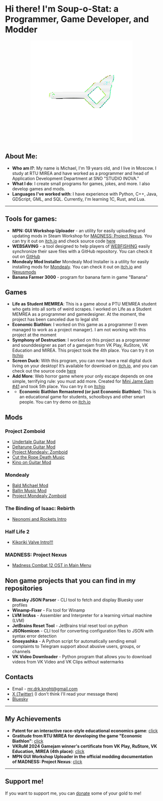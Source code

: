 # Hi there! I'm Soup-o-Stat: a Programmer, Game Developer, and Modder

<p align="center">
  <img src="https://github.com/Soup-o-Stat/Soup-o-Stat/blob/main/logo_gif.gif" alt="logo gif" />
</p>

## About Me:
- **Who am I?**: My name is Michael, I'm 19 years old, and I live in Moscow. I study at RTU MIREA and have worked as a programmer and head of Application Development Department at SNO "STUDIO INOVA."
- **What I do**: I create small programs for games, jokes, and more. I also develop games and mods.
- **Languages I've worked with**: I have experience with Python, C++, Java, GDScript, GML, and SQL. Currently, I'm learning 1C, Rust, and Lua.
---

## Tools for games:

- **MPN: GUI Workshop Uploader** - an utility for easily uploading and updating mods in Steam Workshop for [MADNESS: Project Nexus](https://store.steampowered.com/app/488860/MADNESS_Project_Nexus/). You can try it out on [itch.io](https://soup-o-stat.itch.io/mpn-gui-workshop-uploader) and check source code [here](https://github.com/Soup-o-Stat/MPN-GUI-Workshop-Uploader)
- **WEBSAVING** - a tool designed to help players of [WEBFISHING](https://store.steampowered.com/app/488860/MADNESS_Project_Nexus/) easily synchronize their save files with a GitHub repository. You can check it out on [GitHub](https://github.com/Soup-o-Stat/WEBSAVING)
- **Mondealy Mod Installer** Mondealy Mod Installer is a utility for easily installing mods for [Mondealy](https://store.steampowered.com/app/1620520/Mondealy/). You can check it out on [itch.io](https://soup-o-stat.itch.io/mondealy-mod-installer) and [Nexusmods](https://www.nexusmods.com/mondealy/mods/3)
- **Banana Farmer 3000** - program for banana farm in game "Banana"

## **Games**
- **Life as Student MEMREA**: This is a game about a PTU MEMREA student who gets into all sorts of weird scrapes. I worked on Life as a Student MEMREA as a programmer and gamedesigner. At the moment, the project has been canceled due to legal shit
- **Economic Biathlon**: I worked on this game as a programmer (I even managed to work as a project manager). I am not working with this project at the moment
- **Symphony of Destruction**: I worked on this project as a programmer and sounddesigner as part of a gamejam from VK Play, RuStore, VK Education and MIREA. This project took the 4th place. You can try it on [Itchio](https://rekuiemuu.itch.io/symphony-of-destruction)
- **Screen Duck**: With this program, you can now have a real digital duck living on your desktop! It’s available for download on [itch.io](https://soup-o-stat.itch.io/screen-duck), and you can check out the source code [here](https://github.com/Soup-o-Stat/Screen-Duck)
- **Add More**: Web horror game where your only escape depends on one simple, terrifying rule: you must add more. Created for [Mini Jame Gam #41](https://itch.io/jam/mini-jame-gam-41) and took 5th place. You can try it on [Itchio](https://soup-o-stat.itch.io/add-more)
- - **Economic Biathlon Remastered (or just Economic Biathlon)**: This is an educational game for students, schoolboys and other smart people. You can try demo on [itch.io](https://soup-o-stat.itch.io/economic-biathlon-remastered)

## **Mods**
### **Project Zomboid**
- [Undertale Guitar Mod](https://steamcommunity.com/sharedfiles/filedetails/?id=3059092239)
- [Deltarune Guitar Mod](https://steamcommunity.com/sharedfiles/filedetails/?id=3116356160)
- [Project Mondealy: Zomboid](https://steamcommunity.com/sharedfiles/filedetails/?id=3087362123)
- [Cut the Rope Death Music](https://steamcommunity.com/sharedfiles/filedetails/?id=3065438321)
- [Kino on Guitar Mod](https://steamcommunity.com/sharedfiles/filedetails/?id=3127569762)
### **Mondealy**
- [Bald Michael Mod](https://www.nexusmods.com/mondealy/mods/4)
- [Ballin Music Mod](https://www.nexusmods.com/mondealy/mods/5)
- [Project Mondealy Zomboid](https://www.nexusmods.com/mondealy/mods/6)
### **The Binding of Isaac: Rebirth**
- [Neonomi and Rockets Intro](https://steamcommunity.com/sharedfiles/filedetails/?id=3278955604)
### **Half Life 2**
- [Kikoriki Valve Intro!!!](https://steamcommunity.com/sharedfiles/filedetails/?id=3368442482)
### **MADNESS: Project Nexus**
- [Madness Combat 12 OST in Main Menu](https://steamcommunity.com/sharedfiles/filedetails/?id=3428043862)

## **Non game projects that you can find in my repositories**
- **Bluesky JSON Parser** - CLI tool to fetch and display Bluesky user profiles 
- **Winamp-Fixer** - Fix tool for Winamp
- **LVM IntAss** - Assembler and Interpreter for a learning virtual machine (LVM)
- **JetBrains Reset Tool** - JetBrains trial reset tool on python
- **JSONomicon** - CLI tool for converting configuration files to JSON with syntax error detection
- **Snosyashka** - A Python script for automatically sending email complaints to Telegram support about abusive users, groups, or channels
- **VK Video Downloader** - Python program that allows you to download videos from VK Video and VK Clips without watermarks

## **Contacts**
- Email - mr.drk.knght@gmail.com
- [X (Twitter)](https://x.com/soup_o_stat) (I don't think I'll read your message there)
- [Bluesky](https://bsky.app/profile/soupostat.bsky.social)

---
## **My Achievements**
- **Patent for an interactive race-style educational economics game**: [click](https://fips.ru/publication-web/publications/document?type=doc&tab=PrEVM&id=14CEFEEF-A8D2-4F83-9308-FECBAE526898)
- **Gratitude from RTU MIREA for developing the game "Economic Biathlon"**: [click](https://github.com/Soup-o-Stat/Soup-o-Stat/blob/main/gratitude.pdf)
- **VKRuM 2024 Gamejam winner's certificate from VK Play, RuStore, VK Education, MIREA (4th place)**: [click](https://github.com/Soup-o-Stat/Soup-o-Stat/blob/main/%D0%A1%D0%95%D0%A0%D0%A2%D0%98%D0%A4%D0%98%D0%9A%D0%90%D0%A2-11.png)
- **MPN GUI Workshop Uploader in the official modding documentation of MADNESS: Project Nexus**: [click](https://docs.google.com/document/d/1fgcDNarKoSe3I8CwaciqVxovZZJQlNQwTRUWRmvslN4/edit?tab=t.0)

---
## **Support me!**
If you want to support me, you can [donate](https://www.donationalerts.com/r/soup_o_stat) some of your gold to me!
